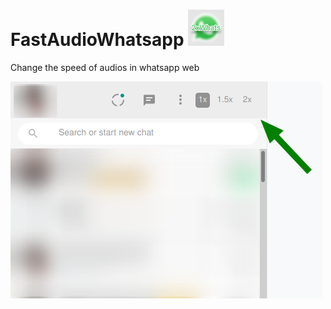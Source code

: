 # FastAudioWhatsapp ![](img/icons/icon_x48.png)
Change the speed of audios in whatsapp web

![screenshot](img/screenshot.png)
